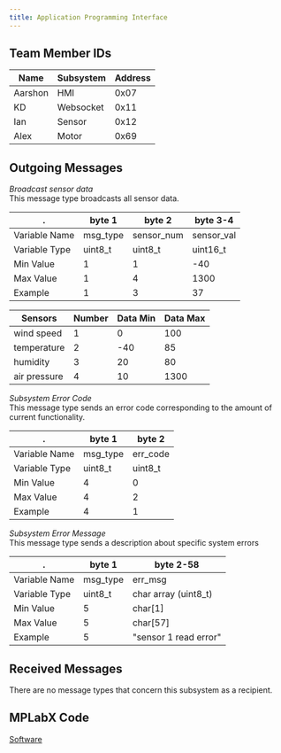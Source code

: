 ```yaml
---
title: Application Programming Interface
---
```


## Team Member IDs

Name | Subsystem | Address
---|---|---
Aarshon | HMI | 0x07
KD | Websocket | 0x11
Ian | Sensor | 0x12
Alex | Motor | 0x69

## Outgoing Messages

*Broadcast sensor data*  
This message type broadcasts all sensor data.

.             | byte 1   | byte 2     | byte 3-4
--------------|----------|------------|-----------
Variable Name | msg_type | sensor_num | sensor_val
Variable Type | uint8_t  | uint8_t    | uint16_t
Min Value     | 1        | 1          | -40
Max Value     | 1        | 4          | 1300
Example       | 1        | 3          | 37

Sensors      | Number | Data Min | Data Max
-------------|--------|----------|---------
wind speed   | 1      | 0        | 100
temperature  | 2      |-40       | 85
humidity     | 3      | 20       | 80
air pressure | 4      | 10       | 1300

*Subsystem Error Code*  
This message type sends an error code corresponding to the amount of current functionality.

.             | byte 1   | byte 2
--------------|----------|---------
Variable Name | msg_type | err_code
Variable Type | uint8_t  | uint8_t
Min Value     | 4        | 0
Max Value     | 4        | 2
Example       | 4        | 1

*Subsystem Error Message*  
This message type sends a description about specific system errors

.             | byte 1   | byte 2-58
--------------|----------|----------
Variable Name | msg_type | err_msg
Variable Type | uint8_t  | char array (uint8_t)
Min Value     | 5        | char[1]
Max Value     | 5        | char[57]
Example       | 5        | "sensor 1 read error"

## Received Messages

There are no message types that concern this subsystem as a recipient.

## MPLabX Code

[Software](./assets/source_docs/sensorSuite.zip)
